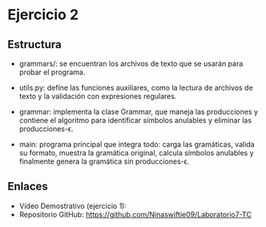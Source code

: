 # Ejercicio 2

## Estructura
- grammars/: se encuentran los archivos de texto que se usarán para probar el programa.

- utils.py: define las funciones auxiliares, como la lectura de archivos de texto y la validación con expresiones regulares.

- grammar: implementa la clase Grammar, que maneja las producciones y contiene el algoritmo para identificar símbolos anulables y eliminar las producciones-ϵ.

- main: programa principal que integra todo: carga las gramáticas, valida su formato, muestra la gramática original, calcula símbolos anulables y finalmente genera la gramática sin producciones-ϵ.

## Enlaces
- Vídeo Demostrativo (ejercicio 1): 
- Repositorio GitHub: https://github.com/Ninaswiftie09/Laboratorio7-TC


